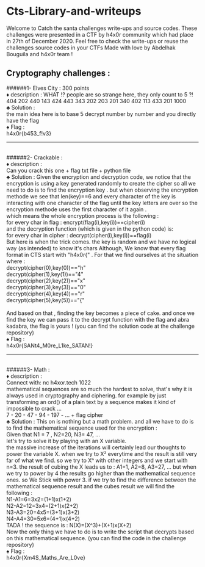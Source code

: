 # Cts-Library-and-writeups

Welcome to Catch the santa challenges write-ups and source codes.
These challenges were presented in a CTF by h4x0r community which had place in 27th of
December 2020.
Feel free to check the write-ups or reuse the challenges source codes in your CTFs
Made with love by Abdelhak Bouguila and h4x0r team !

## Cryptography challenges :

######1- Elves City : 300 points
<br> ♦ description :
WHAT !? people are so strange here, they only count to 5 ?! 
<br> 404 202 440 143 424 443 343 202 203 201 340 402 113 433 201 1000
<br>♣ Solution :
<br>the main idea here is to base 5 decrypt number by number and you directly have the flag
<br>♠ Flag :
<br>h4x0r{b453_f!v3}

____________________________________________

<br>######2- Crackable :
<br>♦ description :
<br>Can you crack this one + flag txt file + python file
<br>♣ Solution :
Given the encryption and decryption  code, we notice that the encryption is using a key generated randomly
to create the cipher so all we need to do is to find the encryption key . but when observing the encryption
methode we see that len(key)==6 and every character of the key is interacting with one character of the flag
until the key letters are over so the encryption methode uses the first character of it again .
<br>which means the whole encryption process is the following :
<br>for every char in flag : encrypt(flag(i),key(i))==cipher(i)
<br>and the decryption function (which is given in the python code) is:
<br>for every char in cipher : decrypt(cipher(i),key(i))==flag(i)
<br>But here is when the trick comes. the key is random and we have no logical way (as intended) to know it's chars
Although, We know that every flag format in CTS start with "h4x0r{" .
For that we find ourselves at the situation where :
 <br>decrypt(cipher(0),key(0))=="h"
 <br>decrypt(cipher(1),key(1))=="4"
 <br>decrypt(cipher(2),key(2))=="x"
 <br>decrypt(cipher(3),key(3))=="0"
 <br>decrypt(cipher(4),key(4))=="r"
 <br>decrypt(cipher(5),key(5))=="{"
<br>
<br>And based on that , finding the key becomes a piece of cake. and once we find the key we can pass it to the decrypt
function with the flag and abra kadabra, the flag is yours !
(you can find the solution code at the challenge repository)
<br>♠ Flag :
<br>h4x0r{SANt4_M0re_L1ke_SATAN!}
______________________________________
<br>######3- Math :
<br>♦ description :
<br>Connect with: nc h4xor.tech 1022
<br>mathematical sequences are so much the hardest to solve, that's why it is
always used in cryptography and ciphering. for example by just transforming 
an ord() of a plain text by a sequence makes it kind of impossible to crack ...
<br>7 - 20 - 47 - 94 - 197 - ... + flag cipher
<br>♣ Solution :
This on is nothing but a math problem. and all we have to do is to find the
mathematical sequence used for the encryption :
<br>Given that N1 = 7 , N2=20, N3= 47, ...
<br>let's try to solve it by playing with an X variable.
<br>the massive increase of the iterations will certainly lead our thoughts to
power the variable X. when we try to X² everytime and the result is still very
far of what we find. so we try to Xⁿ with other integers and we start with n=3.
the result of cubing the X leads us to : A1=1, A2=8, A3=27, ... but when we try
to power by 4 the results go higher than the mathematical sequence ones. so We
Stick with power 3. if we try to find the difference between the mathematical 
sequence result and the cubes result we will find the following :
<br>N1-A1=6=3x2=(1+1)x(1+2)
<br>N2-A2=12=3x4=(2+1)x(2+2)
<br>N3-A3=20=4x5=(3+1)x(3+2)
<br>N4-A4=30=5x6=(4+1)x(4+2)
<br>TADA ! the sequence is : N(X)=(X^3)+(X+1)x(X+2)
<br>Now the only thing we have to do is to write the script that decrypts based on
this mathematical sequence. (you can find the code in the challenge repository)
<br>♠ Flag :
<br>h4x0r{Xm4S_Maths_Are_L0ve}



